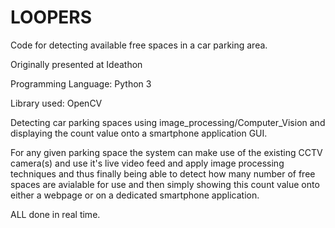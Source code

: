 # LOOPERS
Code for detecting available free spaces in a car parking area.

Originally presented at Ideathon

Programming Language: Python 3

Library used: OpenCV

Detecting car parking spaces using image_processing/Computer_Vision and displaying the count value onto a smartphone application GUI.


For any given parking space the system can make use of the existing CCTV camera(s) and use it's live video feed and apply image processing techniques and thus finally being able to detect how many number of free spaces are avialable for use and then simply showing this count value onto either a webpage or on a dedicated smartphone application. 


ALL done in real time.
